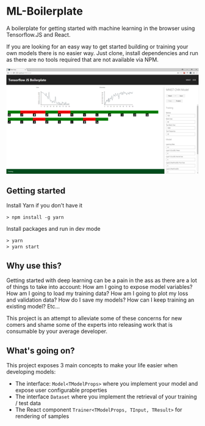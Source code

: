 # ML-Boilerplate

A boilerplate for getting started with machine learning in the browser using Tensorflow.JS and React.

If you are looking for an easy way to get started building or training your own models there is no
easier way. Just clone, install dependencies and run as there are no tools required that are not available
via NPM.

![MSNIT Example](https://github.com/jacob-ebey/ml-boilerplate/raw/master/images/xor.png)

## Getting started

Install Yarn if you don't have it
```
> npm install -g yarn
```

Install packages and run in dev mode

```
> yarn
> yarn start
```

## Why use this?

Getting started with deep learning can be a pain in the ass as there are a lot of things to take into account:
How am I going to expose model variables? How am I going to load my training data? How am I going to plot my
loss and validation data? How do I save my models? How can I keep training an existing model? Etc...

This project is an attempt to alleviate some of these concerns for new comers and shame some of the experts
into releasing work that is consumable by your average developer.

## What's going on?

This project exposes 3 main concepts to make your life easier when developing models:

- The interface: ```Model<TModelProps>``` where you implement your model and expose user configurable properties
- The interface ```Dataset``` where you implement the retrieval of your training / test data
- The React component ```Trainer<TModelProps, TInput, TResult>``` for rendering of samples
